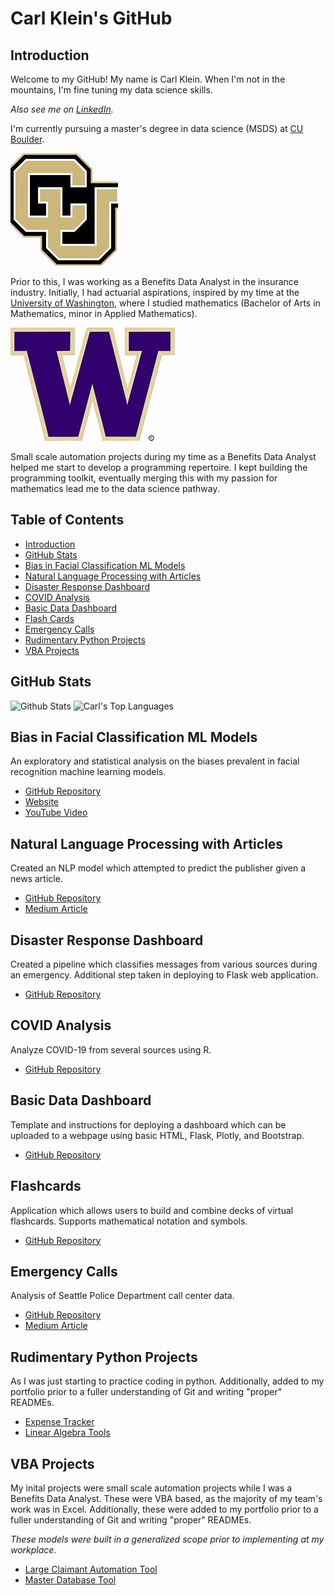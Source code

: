 # Carl Klein's GitHub

## Introduction
Welcome to my GitHub! My name is Carl Klein. When I'm not in the mountains, I'm fine tuning my data science skills.

*Also see me on [LinkedIn](https://www.linkedin.com/in/carl-klein/).*

I'm currently pursuing a master's degree in data science (MSDS) at [CU Boulder](https://www.colorado.edu).

![cu_logo](images/cu_logo.jpeg)

Prior to this, I was working as a Benefits Data Analyst in the insurance industry. Initially, I had actuarial aspirations, 
inspired by my time at the [University of Washington](http://www.washington.edu/), where I studied mathematics (Bachelor of Arts in Mathematics, minor
in Applied Mathematics).

![uw_logo](images/uw_logo.jpeg)

Small scale automation projects during my time as a Benefits Data Analyst helped me start to develop a programming
repertoire. I kept building the programming toolkit, eventually merging this with my passion for mathematics lead me to the data science pathway.


## Table of Contents
- [Introduction](#introduction)
- [GitHub Stats](#github-stats)
- [Bias in Facial Classification ML Models](bias-in-facial-classification-ml-models)
- [Natural Language Processing with Articles](natural-language-processing-with-articles)
- [Disaster Response Dashboard](#disaster-response-dashboard)
- [COVID Analysis](#covid-analysis)
- [Basic Data Dashboard](#basic-data-dashboard)
- [Flash Cards](#flashcards)
- [Emergency Calls](#emergency-calls)
- [Rudimentary Python Projects](#rudimentary-python-projects)
- [VBA Projects](#vba-projects)

## GitHub Stats
![Github Stats](https://github-readme-stats.vercel.app/api?username=clickityKlein&theme=aura&hide_title=true&show_icons=true&include_all_commits=true&count_private=true)
![Carl's Top Languages](https://github-readme-stats.vercel.app/api/top-langs/?username=clickityKlein&theme=aura&hide_title=true&layout=compact&langs_count=10&hide=html)


## Bias in Facial Classification ML Models
An exploratory and statistical analysis on the biases prevalent in facial recognition machine learning models.
- [GitHub Repository](https://github.com/CUBoulder-DS/5301-5000-Final-Report)
- [Website](https://cuboulder-ds.github.io/5301-5000-Final-Report/)
- [YouTube Video](https://www.youtube.com/watch?v=7r1z2yU4LuQ&ab_channel=LeoNgamkam)


## Natural Language Processing with Articles
Created an NLP model which attempted to predict the publisher given a news article.
- [GitHub Repository](https://github.com/clickityKlein/Articles-NLP)
- [Medium Article](https://medium.com/@carlj.klein/publisher-prediction-natural-language-processing-nlp-with-news-articles-5e5dffe8c316)


## Disaster Response Dashboard
Created a pipeline which classifies messages from various sources during an emergency. 
Additional step taken in deploying to Flask web application.
- [GitHub Repository](https://github.com/clickityKlein/Disaster-Response)


## COVID Analysis
Analyze COVID-19 from several sources using R.
- [GitHub Repository](https://github.com/clickityKlein/COVID-Analysis)


## Basic Data Dashboard
Template and instructions for deploying a dashboard which can be uploaded to a 
webpage using basic HTML, Flask, Plotly, and Bootstrap.
- [GitHub Repository](https://github.com/clickityKlein/Data-Dashboard-Template)


## Flashcards
Application which allows users to build and combine decks of virtual flashcards. Supports
mathematical notation and symbols.
- [GitHub Repository](https://github.com/clickityKlein/Flashcards)


## Emergency Calls
Analysis of Seattle Police Department call center data.
- [GitHub Repository](https://github.com/clickityKlein/Blog_Post_Emergency_Calls)
- [Medium Article](https://medium.com/@carlj.klein/emergency-call-placed-priority-pending-3c59e3c7ba42)


## Rudimentary Python Projects
As I was just starting to practice coding in python. Additionally, added to my portfolio prior to a fuller understanding
of Git and writing "proper" READMEs.

- [Expense Tracker](https://github.com/clickityKlein/Expense_Tracker)
- [Linear Algebra Tools](https://github.com/clickityKlein/Linear_Algebra)


## VBA Projects
My inital projects were small scale automation projects while I was a Benefits Data Analyst. These were VBA based, as
the majority of my team's work was in Excel. Additionally, these were added to my portfolio prior to a fuller understanding
of Git and writing "proper" READMEs.

*These models were built in a generalized scope prior to implementing at my workplace.*

- [Large Claimant Automation Tool](https://github.com/clickityKlein/VBA-Large-Claim-Automation)
- [Master Database Tool](https://github.com/clickityKlein/VBA-Master-Database)
<!---
clickityKlein/clickityKlein is a ✨ special ✨ repository because its `README.md` (this file) appears on your GitHub profile.
You can click the Preview link to take a look at your changes.
--->
